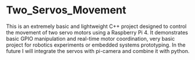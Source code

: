 # Two_Servos_Movement
This is an extremely basic and lightweight C++ project designed to control the movement of two servo motors using a Raspberry Pi 4.
It demonstrates basic GPIO manipulation and real-time motor coordination, very basic project for robotics experiments or embedded systems prototyping.
In the future I will integrate the servos with pi-camera and combine it with python.
